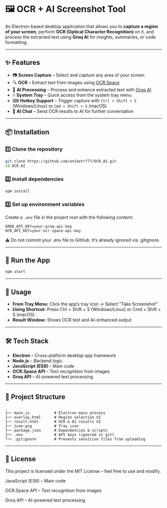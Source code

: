 # 🖼 OCR + AI Screenshot Tool

An Electron-based desktop application that allows you to **capture a region of your screen**, perform **OCR (Optical Character Recognition)** on it, and process the extracted text using **Groq AI** for insights, summaries, or code formatting.

---

## ✨ Features
- 📷 **Screen Capture** – Select and capture any area of your screen
- 🔍 **OCR** – Extract text from images using [OCR.Space](https://ocr.space/)
- 🤖 **AI Processing** – Process and enhance extracted text with [Groq AI](https://groq.com/)
- 🖱 **System Tray** – Quick access from the system tray menu
- ⌨ **Hotkey Support** – Trigger capture with `Ctrl + Shift + S` (Windows/Linux) or `Cmd + Shift + S` (macOS)
- 💬 **AI Chat** – Send OCR results to AI for further conversation

---

## 📦 Installation

### 1️⃣ Clone the repository
```bash
git clone https://github.com/aniketr777/OCR_AI.git
cd OCR_AI
```

### 2️⃣ Install dependencies
```bash
npm install
```

### 3️⃣ Set up environment variables
Create a `.env` file in the project root with the following content:
```
GROQ_API_KEY=your-groq-api-key
OCR_API_KEY=your-ocr-space-api-key
```

⚠ Do not commit your .env file to GitHub. It’s already ignored via .gitignore.

---

## 🚀 Run the App
```bash
npm start
```

---

## 🎯 Usage
- **From Tray Menu:** Click the app’s tray icon → Select "Take Screenshot"
- **Using Shortcut:** Press Ctrl + Shift + S (Windows/Linux) or Cmd + Shift + S (macOS)
- **Result Window:** Shows OCR text and AI-enhanced output

---

## 🛠 Tech Stack
- **Electron** – Cross-platform desktop app framework
- **Node.js** – Backend logic
- **JavaScript (ES6)** – Main code
- **OCR.Space API** – Text recognition from images
- **Groq API** – AI-powered text processing

---

## 📂 Project Structure
```
.
├── main.js           # Electron main process
├── overlay.html      # Region selection UI
├── result.html       # OCR & AI results UI
├── icon.png          # Tray icon
├── package.json      # Dependencies & scripts
├── .env              # API keys (ignored in git)
└── .gitignore        # Prevents sensitive files from uploading
```

---

## 📝 License
This project is licensed under the MIT License – feel free to use and modify.


JavaScript (ES6) – Main code

OCR.Space API – Text recognition from images

Groq API – AI-powered text processing
